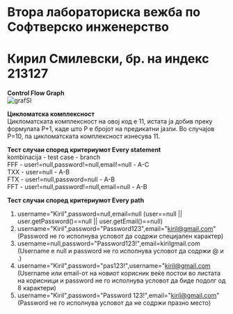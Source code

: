 # Втора лабораториска вежба по Софтверско инженерство
# Кирил Смилевски, бр. на индекс 213127

**Control Flow Graph**<br>
![grafSI](https://github.com/ksmilevski/SI_2023_lab2_213127/assets/126695480/eec0ba07-0c88-4ef5-8b8b-baa49156b2e8)

**Цикломатска комплексност**<br>
Цикломатската комплексност на овој код е 11, истата ја добив преку формулата P+1, каде што P е бројот на предикатни јазли. Во случајoв P=10, па цикломатската комплексност изнесува 11.

**Тест случаи според критериумот Every statement** <br>
kombinacija - test case - branch <br>
FFF - user!=null,password!=null,email!=null - A-C <br>
TXX - user=null - A-B <br>
FTX - user!=null,password=null - A-B <br>
FFT - user!=null,password!=null,email=null - A-B <br>

**Тест случаи според критериумот Every path**<br>
1. username="Kiril",password=null,email=null (user==null || user.getPassword()==null || user.getEmail()==null) <br>
2. username="Kiril",password="Password123",email="kiril@gmail.com" (Password не го исполнува условот да содржи специјален карактер)<br>
3. username=null,password="Password123!",email=kirilgmail.com (Username e null и password не го исполнува условот да содржи @ и .)<br>
4. username="Kiril",password="pas123!",username="kiril@gmail.com (Username или email-oт на новиот корисник веќе постои во листата на корисници и password не го исполнува условот да биде подолг од 8 карактери)<br>
5. username="Kiril",password="Password 123!",email="kiril@gmail.com" (Password не го исполнува условот да не содржи празно место)<br>
